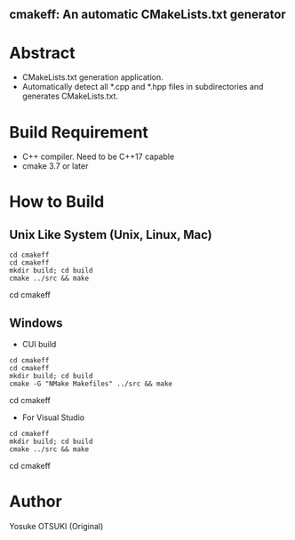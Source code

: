 
cmakeff: An automatic CMakeLists.txt generator 
----------------------------------------------

# Abstract

* CMakeLists.txt generation application.
* Automatically detect all *.cpp and *.hpp files in subdirectories and generates CMakeLists.txt.

# Build Requirement 

* C++ compiler. Need to be C++17 capable
* cmake 3.7 or later

# How to Build

## Unix Like System (Unix, Linux, Mac)

```
cd cmakeff
cd cmakeff
mkdir build; cd build
cmake ../src && make
```
cd cmakeff

## Windows

* CUI build

```
cd cmakeff
cd cmakeff
mkdir build; cd build
cmake -G "NMake Makefiles" ../src && make
```
cd cmakeff

* For Visual Studio

```
cd cmakeff
mkdir build; cd build
cmake ../src && make
```
cd cmakeff

# Author

Yosuke OTSUKI (Original)
